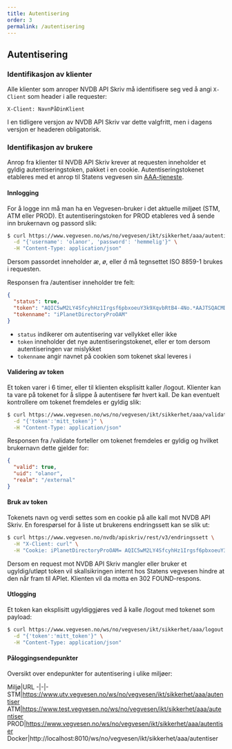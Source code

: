 ```yaml
---
title: Autentisering
order: 3
permalink: /autentisering
---
```


## Autentisering

### Identifikasjon av klienter

Alle klienter som anroper NVDB API Skriv må identifisere seg ved å angi ```X-Client``` som header i alle requester:

```
X-Client: NavnPåDinKlient
```

I en tidligere versjon av NVDB API Skriv var dette valgfritt, men i dagens versjon er headeren obligatorisk.

### Identifikasjon av brukere

Anrop fra klienter til NVDB API Skriv krever at requesten inneholder et gyldig autentiseringstoken, pakket i en cookie.
Autentiseringstokenet etableres med et anrop til Statens vegvesen sin [AAA-tjeneste](https://en.wikipedia.org/wiki/AAA_(computer_security)).
 
#### Innlogging

For å logge inn må man ha en Vegvesen-bruker i det aktuelle miljøet (STM, ATM eller PROD). Et autentiseringstoken for PROD etableres ved
å sende inn brukernavn og passord slik:
```bash
$ curl https://www.vegvesen.no/ws/no/vegvesen/ikt/sikkerhet/aaa/autentiser \
  -d "{'username': 'olanor', 'password': 'hemmelig'}" \
  -H "Content-Type: application/json"    
```
Dersom passordet inneholder _æ_, _ø_, eller _å_ må tegnsettet ISO 8859-1 brukes i requesten.

Responsen fra /autentiser inneholder tre felt:
 
```json
{  
  "status": true, 
  "token": "AQIC5wM2LY4SfcyhHz1Irgsf6pbxoeuY3k9XqvbRtB4-4No.*AAJTSQACMDIAAlNLABMzMDUyMTI1NzE2ODA4ODU0OTczAAJTMQACMDM.*",
  "tokenname": "iPlanetDirectoryProOAM"
}
```

* ```status``` indikerer om autentisering var vellykket eller ikke
* ```token``` inneholder det nye autentiseringstokenet, eller er tom dersom autentiseringen var mislykket
* ```tokenname``` angir navnet på cookien som tokenet skal leveres i

#### Validering av token

Et token varer i 6 timer, eller til klienten eksplisitt kaller /logout. Klienter kan ta vare på tokenet for å slippe å autentisere før hvert kall.
De kan eventuelt kontrollere om tokenet fremdeles er gyldig slik:

```bash
$ curl https://www.vegvesen.no/ws/no/vegvesen/ikt/sikkerhet/aaa/validate \
  -d "{'token':'mitt_token'}" \
  -H "Content-Type: application/json"    
```

Responsen fra /validate forteller om tokenet fremdeles er gyldig og hvilket brukernavn dette gjelder for:

```json
{  
  "valid": true, 
  "uid": "olanor", 
  "realm": "/external"
}
```

#### Bruk av token

Tokenets navn og verdi settes som en cookie på alle kall mot NVDB API Skriv. En forespørsel for å liste ut brukerens endringssett kan se slik ut:

```bash
$ curl https://www.vegvesen.no/nvdb/apiskriv/rest/v3/endringssett \
  -H "X-Client: curl" \
  -H "Cookie: iPlanetDirectoryProOAM= AQIC5wM2LY4SfcyhHz1Irgsf6pbxoeuY3k9XqvbRtB4-4No.*AAJTSQACMDIAAlNLABMzMDUyMTI1NzE2ODA4ODU0OTczAAJTMQACMDM.*"
```

Dersom en request mot NVDB API Skriv mangler eller bruker et ugyldig/utløpt token vil skallsikringen internt hos Statens vegvesen
hindre at den når fram til APIet. Klienten vil da motta en 302 FOUND-respons.

#### Utlogging 

Et token kan eksplisitt ugyldiggjøres ved å kalle /logout med tokenet som payload:

```bash
$ curl https://www.vegvesen.no/ws/no/vegvesen/ikt/sikkerhet/aaa/logout \
  -d "{'token':'mitt_token'}" \
  -H "Content-Type: application/json"    
```

#### Påloggingsendepunkter

Oversikt over endepunkter for autentisering i ulike miljøer:

Miljø|URL
-|-|-
STM|https://www.utv.vegvesen.no/ws/no/vegvesen/ikt/sikkerhet/aaa/autentiser
ATM|https://www.test.vegvesen.no/ws/no/vegvesen/ikt/sikkerhet/aaa/autentiser
PROD|https://www.vegvesen.no/ws/no/vegvesen/ikt/sikkerhet/aaa/autentiser
Docker|http://localhost:8010/ws/no/vegvesen/ikt/sikkerhet/aaa/autentiser

